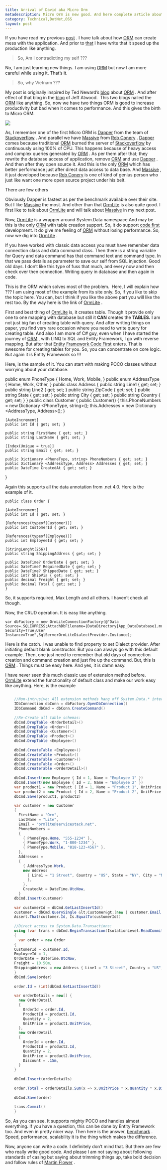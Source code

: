 ```yaml
---
title: Arrival of David aka Micro Orm
metadescription: Micro Orm is new good. And here complete article about ormlite, a wonderful poco based Micro Orm.
category: Technical,DotNet,OSS
layout: post
---
```


If you have read my previous [post][1] . I have talk about how [ORM][2] can create mess with the application. And prior to [that][3] I have write that it speed up the production like anything.

> So, Am I contradicting my self ???

No, I am just learning new things. I am using [ORM][2] but now I am more careful while using it. That’s it.


> So, why Vietnam ???

My post is originally inspired by Ted Neward’s [blog][4] about [ORM][2] . And after effect of that blog in the [blog][5] of Jeff Atwood.&nbsp; This two blogs nailed the [ORM][2] like anything. So, now we have two things ORM is good to increase productivity but bad when it comes to performance. And this gives the birth to Micro ORM.
<!--excerpt-->
![](http://img21.imageshack.us/img21/6734/kgbr.jpg) 

As, I remember one of the first Micro ORM is [Dapper][7] from the team of [Stackoverflow][8] . And parallel we have [Massive][9] from [Rob Conery][10] . [Dapper][7] comes because traditional [ORM][2] burned the server of [Stackoverflow][8] by continuously using 100% of CPU. This happens because of heavy access and complex queries generated by [ORM][2] . As per them after that; they&nbsp; rewrite the database access of application, remove [ORM][2] and use [Dapper][7] . And then after they open source it. And this is the only [ORM][2] which has better performance just after direct data access to data base. And [Massive][9] , it just developed because [Rob Conery][10] is one of kind of genius person who just like want one more open source project under his belt.

There are few others

Obviously Dapper is fastest as per the benchmark available over their site. But I like [Massive][9] the most. And other than that [OrmLite][11] is also quite good. I first like to talk about [OrmLite][11] and will talk about [Massive][9] in my next post.


Now, [OrmLite][11] is a wrapper around System.Data namespace.And may be this is the only [ORM][2] with table creation support. So, it do support [code first][12] development. It do give me feeling of [ORM][2] without losing performance. So, now we dig into [OrmLite][11] .


If you have worked with classic data access you must have remember data connection class and data command class. Then there is a string variable for Query and data command has that command text and command type. In that we pass details as parameter to save our self from SQL injection. Good old days. I don’t like this type of fuss that much, and every now and then check over then connection. Writing query in database and then again in code.

This is the ORM which solves most of the problem.&nbsp; Here, I will explain how ??? I am using most of the example from its site only. So, if you like to skip the topic here. You can, but I think if you like the above part you will like the rest too. By the way here is the link of [OrmLite][11] .

First and best thing of [OrmLite][11] is, it creates table. Though it provide only one to one mapping with database but still it **CAN** creates the **TABLES.** I am not just big fan of creating table with query. And after writing things on paper, you find very rare occasion where you need to write query for creating table. And also I am more of C# guy, even when I have started the journey of [ORM][2] , with LINQ to SQL and Entity Framework, I go with reverse mapping. But after that [Entity Framework Code First][13] enters. That is awesome for creating tables for you. So, you can concentrate on core logic. But again it is Entity Framework so !!!


Here, is the sample of it. You can start with making POCO classes without worrying about your database.
   
  public enum PhoneType {
    Home,
    Work,
    Mobile,
  }
  public enum AddressType {
    Home,
    Work,
    Other,
  }
  public class Address {
  public string Line1 { get; set; }
  public string Line2 { get; set; }
  public string ZipCode { get; set; }
  public string State { get; set; }
  public string City { get; set; }
  public string Country { get; set; }
  }
  public class Customer {
    public Customer() {
      this.PhoneNumbers = new Dictionary <PhoneType, string>();
      this.Addresses = new Dictionary <AddressType, Address>();
    }
    
    [AutoIncrement] 
    public int Id { get; set; }
    
    public string FirstName { get; set; }
    public string LastName { get; set; }
    
    [Index(Unique = true)] 
    public string Email { get; set; }
    
    public Dictionary <PhoneType, string> PhoneNumbers { get; set; }  
    public Dictionary <AddressType, Address> Addresses { get; set; }  
    public DateTime CreatedAt { get; set; }
  }  


Again this supports all the data annotation from .net 4.0. Here is the example of it.
    
    public class Order {
    
    [AutoIncrement]
    public int Id { get; set; }
    
    [References(typeof(Customer))]  
    public int CustomerId { get; set; }
    
    [References(typeof(Employee))]  
    public int EmployeeId { get; set; }
    
    [StringLenght(256)]
    public string ShippingAddress { get; set; } 
    
    public DateTime? OrderDate { get; set; }
    public DateTime? RequiredDate { get; set; }
    public DateTime? ShippedDate { get; set; }
    public int? ShipVia { get; set; }
    public decimal Freight { get; set; }
    public decimal Total { get; set; }
    }  

So, it supports required, Max Length and all others. I haven’t check all though.

Now, the CRUD operation. It is easy like anything.

    
    var dbFactory = new OrmLiteConnectionFactory(@"Data Source=.SQLEXPRESS;AttachDbFilename=|DataDirectory|App_DataDatabase1.mdf;Integrated Security=True;User Instance=True",SqlServerOrmLiteDialectProvider.Instance);  
    

Here is the catch. I was unable to find property to set Dialect provider. After initiating default blank constructor. But you can always go with this default example. Then, one just need to remember that old days of connection creation and command creation and just fire up the command. But, this is [ORM][2] . Things must be easy here. And yes, it is damn easy.

I have never seen this much classic use of extension method before. [OrmLite][11] extend the functionality of default class and make our work easy like anything. Here, is the example

```cs    

    //Non-intrusive: All extension methods hang off System.Data.* interfaces
    IDbConnection dbConn = dbFactory.OpenDbConnection()
    IDbCommand dbCmd = dbConn.CreateCommand()
    
    //Re-Create all table schemas:
    dbCmd.DropTable <OrderDetail>()
    dbCmd.DropTable <Order>()
    dbCmd.DropTable <Customer>()
    dbCmd.DropTable <Product>()
    dbCmd.DropTable <Employee>()
    
    dbCmd.CreateTable <Employee>()
    dbCmd.CreateTable <Product>()
    dbCmd.CreateTable <Customer>()
    dbCmd.CreateTable <Order>()
    dbCmd.CreateTable <OrderDetail>()
    
    dbCmd.Insert(new Employee { Id = 1, Name = "Employee 1" })
    dbCmd.Insert(new Employee { Id = 2, Name = "Employee 2" })
    var product1 = new Product { Id = 1, Name = "Product 1", UnitPrice = 10 }
    var product2 = new Product { Id = 2, Name = "Product 2", UnitPrice = 20 }
    dbCmd.Save(product1, product2)
    
    var customer = new Customer
    {
      FirstName = "Orm",
      LastName = "Lite",
      Email = "ormlite@servicestack.net",
      PhoneNumbers =
      {
        { PhoneType.Home, "555-1234" },
        { PhoneType.Work, "1-800-1234" },
        { PhoneType.Mobile, "818-123-4567" },
      },
      Addresses =
      {
        { AddressType.Work, 
        new Address 
          { Line1 = "1 Street", Country = "US", State = "NY", City = "New York", ZipCode = "10101" } 
          },
        },
        CreatedAt = DateTime.UtcNow,
      }
    dbCmd.Insert(customer)
    
    var customerId = dbCmd.GetLastInsertId()
    customer = dbCmd.QuerySingle &lt;Customer&gt;(new { customer.Email })
    Assert.That(customer.Id, Is.EqualTo(customerId))
    
    //Direct access to System.Data.Transactions:
    using (var trans = dbCmd.BeginTransaction(IsolationLevel.ReadCommitted))
    {
      var order = new Order
    {
    CustomerId = customer.Id,
    EmployeeId = 1,
    OrderDate = DateTime.UtcNow,
    Freight = 10.50m,
    ShippingAddress = new Address { Line1 = "3 Street", Country = "US", State = "NY", City = "New York", ZipCode = "12121" },
    }
    dbCmd.Save(order)
    
    order.Id = (int)dbCmd.GetLastInsertId()
    
    var orderDetails = new[] {
      new OrderDetail
      {
        OrderId = order.Id,
        ProductId = product1.Id,
        Quantity = 2,
        UnitPrice = product1.UnitPrice,
      },
      new OrderDetail
      {
        OrderId = order.Id,
        ProductId = product2.Id,
        Quantity = 2,
        UnitPrice = product2.UnitPrice,
        Discount = .15m,
      }
    }
    
    dbCmd.Insert(orderDetails)
    
    order.Total = orderDetails.Sum(x => x.UnitPrice * x.Quantity * x.Discount) +  order.Freight
    
    dbCmd.Save(order)
    
    trans.Commit()
    }  

```    
So, As you can see. It supports mighty POCO and handles almost everything. If you have a question, this can be done by Entity Framework too. And even in pretty nicer way. Then here is the answer, [benchmark][14] . Speed, performance, scalability it is the thing which makes the difference.

Now, anyone can write a code. I definitely don’t mind that. But there are few who really write good code. And please I am not saying about following standards of casing but saying about trimming things up, take bold decision and follow rules of [Martin Flower][15] .

 [1]: http://kunjan.in/archives/going-to-vietnam-because-of-orm
 [2]: http://en.wikipedia.org/wiki/Object-Relational_Mapping
 [3]: http://kunjan.in/archives/map-lsquo-your-self-rsquo-using-orm
 [4]: http://blogs.tedneward.com/2006/06/26/The%2BVietnam%2BOf%2BComputer%2BScience.aspx
 [5]: http://www.codinghorror.com/blog/2006/06/object-relational-mapping-is-the-vietnam-of-computer-science.html
 [7]: http://code.google.com/p/dapper-dot-net/
 [8]: http://stackoverflow.com/
 [9]: https://github.com/robconery/massive
 [10]: http://wekeroad.com/
 [11]: https://github.com/ServiceStack/ServiceStack.OrmLite
 [12]: http://en.wikipedia.org/wiki/ADO.NET_Entity_Framework#Code_First
 [13]: http://nuget.org/packages/EntityFramework
 [14]: http://www.servicestack.net/benchmarks/
 [15]: http://martinfowler.com/  